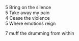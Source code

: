 5 Bring on the silence  
5 Take away my pain  
4 Cease the violence  
5 Where emotions reign  

7 muff the drumming from within

